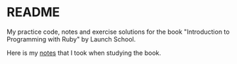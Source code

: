 # README 
My practice code, notes and exercise solutions for the book "Introduction to Programming with Ruby" by Launch School.

Here is my [notes](..blob/master/notes-intro-ruby-book.md) that I took when studying the book.

